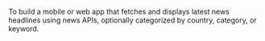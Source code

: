To build a mobile or web app that fetches and displays latest news headlines using news APIs, optionally categorized by country, category, or keyword.

